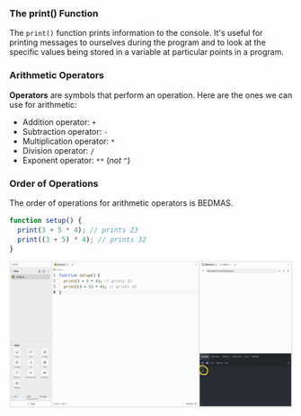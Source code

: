 ### The print() Function

The `print()` function prints information to the console. It's useful for printing messages to ourselves during the program and to look at the specific values being stored in a variable at particular points in a program. 

### Arithmetic Operators

**Operators** are symbols that perform an operation. Here are the ones we can use for arithmetic:

* Addition operator: `+`
* Subtraction operator: `-`
* Multiplication operator: `*`
* Division operator: `/`
* Exponent operator: `**` (*not* `^`)

### Order of Operations

The order of operations for arithmetic operators is BEDMAS. 

```js
function setup() {
  print(3 + 5 * 4); // prints 23
  print((3 + 5) * 4); // prints 32
}
```

![](../../Images/Print_1.png)
